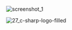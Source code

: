   
![screenshot_1](https://user-images.githubusercontent.com/38188753/48021931-40c53000-e153-11e8-832f-9cbb1ab929a6.png)

![27_c-sharp-logo-filled](https://user-images.githubusercontent.com/38188753/48022339-54bd6180-e154-11e8-922b-7c30c7dfbe0f.png)

